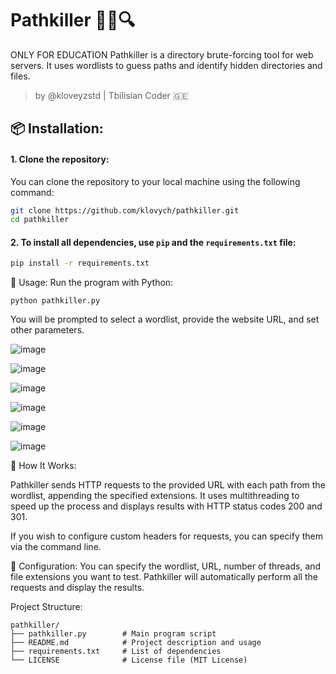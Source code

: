 # Pathkiller 🕵️‍♂️🔍
ONLY FOR EDUCATION
Pathkiller is a directory brute-forcing tool for web servers. It uses wordlists to guess paths and identify hidden directories and files.

> by @kloveyzstd | Tbilisian Coder 🇬🇪

## 📦 Installation:
#### **1. Clone the repository:**

You can clone the repository to your local machine using the following command:

```bash
git clone https://github.com/klovych/pathkiller.git
cd pathkiller
```
#### **2. To install all dependencies, use `pip` and the `requirements.txt` file:**

```bash
pip install -r requirements.txt
```
📝 Usage:
Run the program with Python:
```
python pathkiller.py
```
You will be prompted to select a wordlist, provide the website URL, and set other parameters.

![image](https://github.com/user-attachments/assets/098d24dd-83a4-4fc6-ba3e-0f2eefa44e67)

![image](https://github.com/user-attachments/assets/40f3e80a-e175-443e-a9f3-16b161de52cf)

![image](https://github.com/user-attachments/assets/4644325f-2ca4-488a-a794-23bd58cd1365)

![image](https://github.com/user-attachments/assets/e066b5c0-b018-4240-8eb4-6d7350761d6f)

![image](https://github.com/user-attachments/assets/3ba0421f-8bd9-446f-8737-266e81a0f296)

![image](https://github.com/user-attachments/assets/ac84bfaf-2fb6-4a2e-8ea7-757a36200a1c)




🚀 How It Works:

Pathkiller sends HTTP requests to the provided URL with each path from the wordlist, appending the specified extensions. It uses multithreading to speed up the process and displays results with HTTP status codes 200 and 301.

If you wish to configure custom headers for requests, you can specify them via the command line.

🔧 Configuration:
You can specify the wordlist, URL, number of threads, and file extensions you want to test. Pathkiller will automatically perform all the requests and display the results.

Project Structure:
```
pathkiller/
├── pathkiller.py        # Main program script
├── README.md            # Project description and usage
├── requirements.txt     # List of dependencies
└── LICENSE              # License file (MIT License)
```
